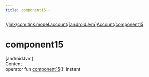 ```yaml
---
title: component15 -
---
```

//[link](../../index.md)/[com.tink.model.account](../index.md)/[[androidJvm]Account](index.md)/[component15](component15.md)



# component15  
[androidJvm]  
Content  
operator fun [component15](component15.md)(): Instant  



